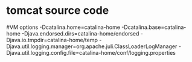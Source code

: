 # tomcat source code

#VM options
-Dcatalina.home=catalina-home
-Dcatalina.base=catalina-home
-Djava.endorsed.dirs=catalina-home/endorsed
-Djava.io.tmpdir=catalina-home/temp
-Djava.util.logging.manager=org.apache.juli.ClassLoaderLogManager
-Djava.util.logging.config.file=catalina-home/conf/logging.properties
